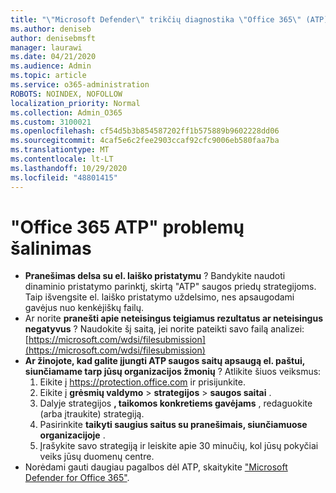 ```yaml
---
title: "\"Microsoft Defender\" trikčių diagnostika \"Office 365\" (ATP)"
ms.author: deniseb
author: denisebmsft
manager: laurawi
ms.date: 04/21/2020
ms.audience: Admin
ms.topic: article
ms.service: o365-administration
ROBOTS: NOINDEX, NOFOLLOW
localization_priority: Normal
ms.collection: Admin_O365
ms.custom: 3100021
ms.openlocfilehash: cf54d5b3b854587202ff1b575889b9602228dd06
ms.sourcegitcommit: 4caf5e6c2fee2903ccaf92cfc9006eb580faa7ba
ms.translationtype: MT
ms.contentlocale: lt-LT
ms.lasthandoff: 10/29/2020
ms.locfileid: "48801415"
---
```

# <a name="troubleshoot-issues-with-office-365-atp"></a>"Office 365 ATP" problemų šalinimas

- **Pranešimas delsa su el. laiško pristatymu** ? Bandykite naudoti dinaminio pristatymo parinktį, skirtą "ATP" saugos priedų strategijoms. Taip išvengsite el. laiško pristatymo uždelsimo, nes apsaugodami gavėjus nuo kenkėjiškų failų.
- Ar norite **pranešti apie neteisingus teigiamus rezultatus ar neteisingus negatyvus** ? Naudokite šį saitą, jei norite pateikti savo failą analizei: [https://microsoft.com/wdsi/filesubmission](https://microsoft.com/wdsi/filesubmission)
- **Ar žinojote, kad galite įjungti ATP saugos saitų apsaugą el. paštui, siunčiamame tarp jūsų organizacijos žmonių** ? Atlikite šiuos veiksmus:
    1. Eikite į https://protection.office.com ir prisijunkite.
    2. Eikite į **grėsmių valdymo**  >  **strategijos**  >  **saugos saitai** .
    3. Dalyje strategijos **, taikomos konkretiems gavėjams** , redaguokite (arba įtraukite) strategiją.
    4. Pasirinkite **taikyti saugius saitus su pranešimais, siunčiamuose organizacijoje** .
    5. Įrašykite savo strategiją ir leiskite apie 30 minučių, kol jūsų pokyčiai veiks jūsų duomenų centre.
- Norėdami gauti daugiau pagalbos dėl ATP, skaitykite ["Microsoft Defender for Office 365"](https://docs.microsoft.com/microsoft-365/security/office-365-security/office-365-atp).